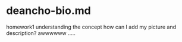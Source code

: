 # deancho-bio.md
homework1
understanding the concept
how can I add my picture and description?
awwwwww ..... 